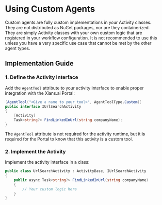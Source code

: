 # Using Custom Agents

Custom agents are fully custom implementations in your Activity classes. They are not distributed as NuGet packages, nor are they containerized. They are simply Activity classes with your own custom logic that are registered in your workflow configuration. It is not recommended to use this unless you have a very specific use case that cannot be met by the other agent types.

## Implementation Guide

### 1. Define the Activity Interface

Add the `AgentTool` attribute to your activity interface to enable proper integration with the Xians.ai Portal:

```csharp
[AgentTool("<Give a name to your tool>", AgentToolType.Custom)]
public interface IUrlSearchActivity
{
    [Activity]
    Task<string?> FindLinkedInUrl(string companyName);  
}
```

The `AgentTool` attribute is not required for the activity runtime, but it is required for the Portal to know that this activity is a custom tool.

### 2. Implement the Activity

Implement the activity interface in a class:

```csharp
public class UrlSearchActivity : ActivityBase, IUrlSearchActivity
{
    public async Task<string?> FindLinkedInUrl(string companyName)
    {
        // Your custom logic here
    }
}
```
